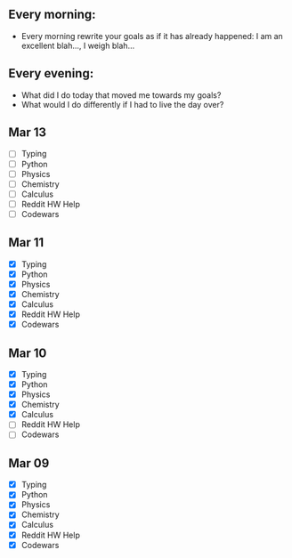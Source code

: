 ## Every morning:
-   Every morning rewrite your goals as if it has already happened: I am an excellent blah..., I weigh blah...

## Every evening:
-   What did I do today that moved me towards my goals?
-   What would I do differently if I had to live the day over?

## Mar 13
-   [ ] Typing
-   [ ] Python
-   [ ] Physics
-   [ ] Chemistry
-   [ ] Calculus
-   [ ] Reddit HW Help
-   [ ] Codewars

## Mar 11
-   [X] Typing
-   [X] Python
-   [X] Physics
-   [X] Chemistry
-   [X] Calculus
-   [X] Reddit HW Help
-   [X] Codewars

## Mar 10
-   [X] Typing
-   [X] Python
-   [X] Physics
-   [X] Chemistry
-   [X] Calculus
-   [ ] Reddit HW Help
-   [ ] Codewars

## Mar 09
-   [X] Typing
-   [X] Python
-   [X] Physics
-   [X] Chemistry
-   [X] Calculus
-   [X] Reddit HW Help
-   [X] Codewars
